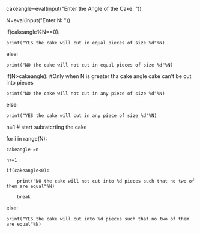 cakeangle=eval(input("Enter the Angle of the Cake: "))

N=eval(input("Enter N: "))

if(cakeangle%N==0):

    print("YES the cake will cut in equal pieces of size %d"%N)

else:

    print("NO the cake will not cut in equal pieces of size %d"%N)

if(N>cakeangle): #Only when N is greater tha cake angle cake can't be cut into pieces

    print("NO the cake will not cut in any piece of size %d"%N)

else:

    print("YES the cake will cut in any piece of size %d"%N)

n=1 # start subratcrting the cake

for i in range(N):

    cakeangle-=n

    n+=1

    if(cakeangle<0):

        print("NO the cake will not cut into %d pieces such that no two of them are equal"%N)

        break

else:

    print("YES the cake will cut into %d pieces such that no two of them are equal"%N)
